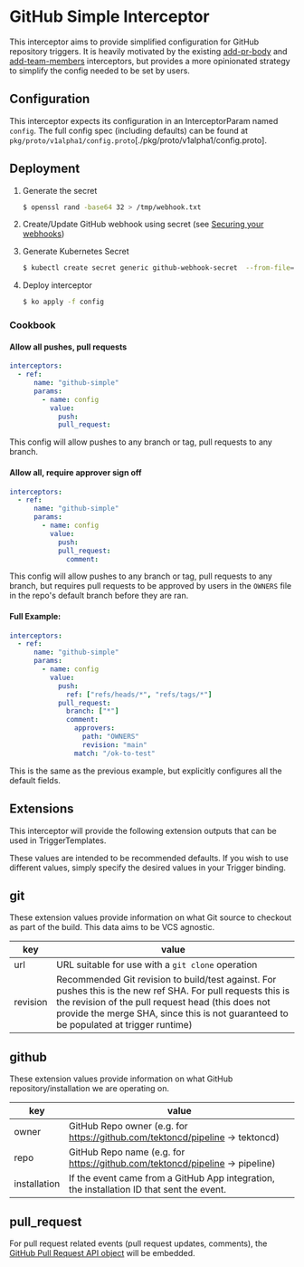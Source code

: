 # GitHub Simple Interceptor

This interceptor aims to provide simplified configuration for GitHub repository
triggers. It is heavily motivated by the existing
[add-pr-body](https://github.com/tektoncd/plumbing/tree/main/tekton/ci/interceptors/add-pr-body)
and
[add-team-members](https://github.com/tektoncd/plumbing/tree/main/tekton/ci/interceptors/add-team-members)
interceptors, but provides a more opinionated strategy to simplify the config
needed to be set by users.

## Configuration

This interceptor expects its configuration in an InterceptorParam named
`config`. The full config spec (including defaults) can be found at
`pkg/proto/v1alpha1/config.proto`[./pkg/proto/v1alpha1/config.proto].

## Deployment

1. Generate the secret

   ```bash
   $ openssl rand -base64 32 > /tmp/webhook.txt
   ```

2. Create/Update GitHub webhook using secret (see
   [Securing your webhooks](https://docs.github.com/en/developers/webhooks-and-events/securing-your-webhooks))

3. Generate Kubernetes Secret

   ```bash
   $ kubectl create secret generic github-webhook-secret  --from-file=/tmp/webhook.txt
   ```

4. Deploy interceptor

   ```bash
   $ ko apply -f config
   ```

### Cookbook

#### Allow all pushes, pull requests

```yaml
interceptors:
  - ref:
      name: "github-simple"
      params:
        - name: config
          value:
            push:
            pull_request:
```

This config will allow pushes to any branch or tag, pull requests to any branch.

#### Allow all, require approver sign off

```yaml
interceptors:
  - ref:
      name: "github-simple"
      params:
        - name: config
          value:
            push:
            pull_request:
              comment:
```

This config will allow pushes to any branch or tag, pull requests to any branch,
but requires pull requests to be approved by users in the `OWNERS` file in the
repo's default branch before they are ran.

#### Full Example:

```yaml
interceptors:
  - ref:
      name: "github-simple"
      params:
        - name: config
          value:
            push:
              ref: ["refs/heads/*", "refs/tags/*"]
            pull_request:
              branch: ["*"]
              comment:
                approvers:
                  path: "OWNERS"
                  revision: "main"
                match: "/ok-to-test"
```

This is the same as the previous example, but explicitly configures all the
default fields.

## Extensions

This interceptor will provide the following extension outputs that can be used
in TriggerTemplates.

These values are intended to be recommended defaults. If you wish to use
different values, simply specify the desired values in your Trigger binding.

## git

These extension values provide information on what Git source to checkout as
part of the build. This data aims to be VCS agnostic.

| key      | value                                                                                                                                                                                                                                                      |
| -------- | ---------------------------------------------------------------------------------------------------------------------------------------------------------------------------------------------------------------------------------------------------------- |
| url      | URL suitable for use with a `git clone` operation                                                                                                                                                                                                          |
| revision | Recommended Git revision to build/test against. For pushes this is the new ref SHA. For pull requests this is the revision of the pull request head (this does not provide the merge SHA, since this is not guaranteed to be populated at trigger runtime) |

## github

These extension values provide information on what GitHub
repository/installation we are operating on.

| key          | value                                                                                     |
| ------------ | ----------------------------------------------------------------------------------------- |
| owner        | GitHub Repo owner (e.g. for https://github.com/tektoncd/pipeline -> tektoncd)             |
| repo         | GitHub Repo name (e.g. for https://github.com/tektoncd/pipeline -> pipeline)              |
| installation | If the event came from a GitHub App integration, the installation ID that sent the event. |

## pull_request

For pull request related events (pull request updates, comments), the
[GitHub Pull Request API object](https://docs.github.com/en/rest/reference/pulls#get-a-pull-request)
will be embedded.

